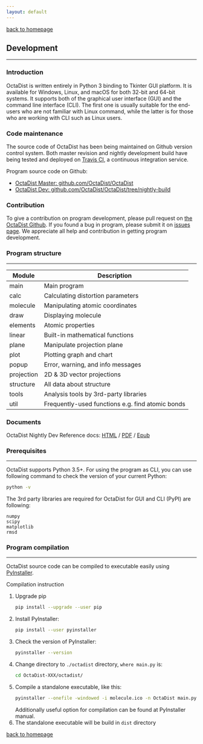 ```yaml
---
layout: default
---
```

[back to homepage](./)

## Development
***

### Introduction

OctaDist is written entirely in Python 3 binding to Tkinter GUI platform. 
It is available for Windows, Linux, and macOS for both 32-bit and 64-bit systems. 
It supports both of the graphical user interface (GUI) and the command line interface (CLI). 
The first one is usually suitable for the end-users who are not familiar with Linux command, 
while the latter is for those who are working with CLI such as Linux users. 

### Code maintenance

The source code of OctaDist has been being maintained on Github version control system. 
Both master revision and nightly development build have being tested and deployed on 
[Travis CI][Travis-link], a continuous integration service. 

[Travis-link]: https://travis-ci.org/OctaDist/OctaDist

Program source code on Github: 
- [OctaDist Master: github.com/OctaDist/OctaDist][OctaDist-master-link]
- [OctaDist Dev: github.com/OctaDist/OctaDist/tree/nightly-build][OctaDist-dev-link]

[OctaDist-master-link]: https://github.com/OctaDist/OctaDist
[OctaDist-dev-link]: https://github.com/OctaDist/OctaDist/tree/nightly-build

### Contribution

To give a contribution on program development, please pull request on [the OctaDist Github](https://github.com/OctaDist/OctaDist).
If you found a bug in program, please submit it on [issues page](https://github.com/OctaDist/OctaDist/issues). 
We appreciate all help and contribution in getting program development.

### Program structure
***

| Module     | Description       |
| ---------- | ----------------- |
| main       |  Main program |
| calc       |  Calculating distortion parameters |
| molecule   |  Manipulating atomic coordinates |
| draw       |  Displaying molecule |
| elements   |  Atomic properties |
| linear     |  Built-in mathematical functions |
| plane      |  Manipulate projection plane |
| plot       |  Plotting graph and chart |
| popup      |  Error, warning, and info messages |
| projection |  2D & 3D vector projections |
| structure  |  All data about structure |
| tools      |  Analysis tools by 3rd-party libraries |
| util       |  Frequently-used functions e.g. find atomic bonds |

### Documents

OctaDist Nightly Dev Reference docs: [HTML][Dev-HTML-Link] / [PDF][Dev-PDF-Link] / [Epub][Dev-Epub-Link]

[Dev-HTML-Link]: https://octadist.readthedocs.io/en/nightly-build/
[Dev-PDF-Link]: https://readthedocs.org/projects/octadist/downloads/pdf/nightly-build/
[Dev-Epub-Link]: https://readthedocs.org/projects/octadist/downloads/epub/nightly-build/

### Prerequisites
***

OctaDist supports Python 3.5+. For using the program as CLI, you can use following command to check the version of your current Python:

```sh
python -v
```

The 3rd party libraries are required for OctaDist for GUI and CLI (PyPI) are following:

```
numpy
scipy
matplotlib
rmsd
```

### Program compilation
***

OctaDist source code can be compiled to executable easily using [PyInstaller](https://www.pyinstaller.org/).

Compilation instruction
1. Upgrade pip
   ```sh
   pip install --upgrade --user pip
   ```
2. Install PyInstaller:
   ```sh
   pip install --user pyinstaller
   ```
3. Check the version of PyInstaller:
   ```sh
   pyinstaller --version
   ```
4. Change directory to `./octadist` directory, `where main.py` is:
   ```sh
   cd OctaDist-XXX/octadist/
   ```
5. Compile a standalone executable, like this:
   ```sh
   pyinstaller --onefile -windowed -i molecule.ico -n OctaDist main.py
   ```
   Additionally useful option for compilation can be found at PyInstaller manual.
6. The standalone executable will be build in `dist` directory

[back to homepage](./)
